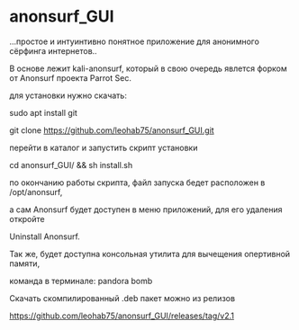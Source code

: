 # anonsurf_GUI


...простое и интуинтивно понятное приложение для анонимного сёрфинга интернетов..

В основе лежит kali-anonsurf, который в свою очередь явлется форком от Anonsurf проекта Parrot Sec.

для установки нужно скачать:

sudo apt install git

git clone https://github.com/leohab75/anonsurf_GUI.git

перейти в каталог и запустить скрипт установки

cd anonsurf_GUI/ && sh install.sh

по окончанию работы скрипта, файл запуска бедет расположен в /opt/anonsurf, 

а сам Anonsurf будет доступен в меню приложений, для его удаления откройте

Uninstall Anonsurf.

Так же, будет доступна консольная утилита для вычещения опертивной памяти,

команда в терминале: pandora bomb

Скачать скомпилированный .deb пакет можно из релизов 

https://github.com/leohab75/anonsurf_GUI/releases/tag/v2.1



